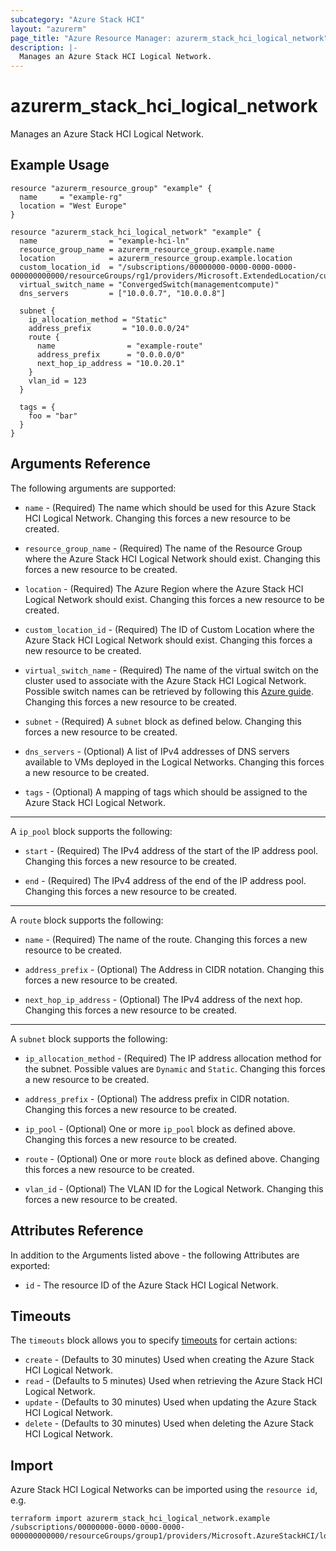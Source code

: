 ```yaml
---
subcategory: "Azure Stack HCI"
layout: "azurerm"
page_title: "Azure Resource Manager: azurerm_stack_hci_logical_network"
description: |-
  Manages an Azure Stack HCI Logical Network.
---
```


# azurerm_stack_hci_logical_network

Manages an Azure Stack HCI Logical Network.

## Example Usage

```hcl
resource "azurerm_resource_group" "example" {
  name     = "example-rg"
  location = "West Europe"
}

resource "azurerm_stack_hci_logical_network" "example" {
  name                = "example-hci-ln"
  resource_group_name = azurerm_resource_group.example.name
  location            = azurerm_resource_group.example.location
  custom_location_id  = "/subscriptions/00000000-0000-0000-0000-000000000000/resourceGroups/rg1/providers/Microsoft.ExtendedLocation/customLocations/cl1"
  virtual_switch_name = "ConvergedSwitch(managementcompute)"
  dns_servers         = ["10.0.0.7", "10.0.0.8"]

  subnet {
    ip_allocation_method = "Static"
    address_prefix       = "10.0.0.0/24"
    route {
      name                = "example-route"
      address_prefix      = "0.0.0.0/0"
      next_hop_ip_address = "10.0.20.1"
    }
    vlan_id = 123
  }

  tags = {
    foo = "bar"
  }
}
```

## Arguments Reference

The following arguments are supported:

* `name` - (Required) The name which should be used for this Azure Stack HCI Logical Network. Changing this forces a new resource to be created.

* `resource_group_name` - (Required) The name of the Resource Group where the Azure Stack HCI Logical Network should exist. Changing this forces a new resource to be created.

* `location` - (Required) The Azure Region where the Azure Stack HCI Logical Network should exist. Changing this forces a new resource to be created.

* `custom_location_id` - (Required) The ID of Custom Location where the Azure Stack HCI Logical Network should exist. Changing this forces a new resource to be created.

* `virtual_switch_name` - (Required) The name of the virtual switch on the cluster used to associate with the Azure Stack HCI Logical Network. Possible switch names can be retrieved by following this [Azure guide](https://learn.microsoft.com/azure-stack/hci/manage/create-logical-networks?tabs=azurecli#prerequisites). Changing this forces a new resource to be created.

* `subnet` - (Required) A `subnet` block as defined below. Changing this forces a new resource to be created.

* `dns_servers` - (Optional) A list of IPv4 addresses of DNS servers available to VMs deployed in the Logical Networks. Changing this forces a new resource to be created.

* `tags` - (Optional) A mapping of tags which should be assigned to the Azure Stack HCI Logical Network.

---

A `ip_pool` block supports the following:

* `start` - (Required) The IPv4 address of the start of the IP address pool. Changing this forces a new resource to be created.

* `end` - (Required) The IPv4 address of the end of the IP address pool. Changing this forces a new resource to be created.

---

A `route` block supports the following:

* `name` - (Required) The name of the route. Changing this forces a new resource to be created.

* `address_prefix` - (Optional) The Address in CIDR notation. Changing this forces a new resource to be created.

* `next_hop_ip_address` - (Optional) The IPv4 address of the next hop. Changing this forces a new resource to be created.

---

A `subnet` block supports the following:

* `ip_allocation_method` - (Required) The IP address allocation method for the subnet. Possible values are `Dynamic` and `Static`. Changing this forces a new resource to be created.

* `address_prefix` - (Optional) The address prefix in CIDR notation. Changing this forces a new resource to be created.

* `ip_pool` - (Optional) One or more `ip_pool` block as defined above. Changing this forces a new resource to be created.

* `route` - (Optional) One or more `route` block as defined above. Changing this forces a new resource to be created.

* `vlan_id` - (Optional) The VLAN ID for the Logical Network. Changing this forces a new resource to be created.

## Attributes Reference

In addition to the Arguments listed above - the following Attributes are exported:

* `id` - The resource ID of the Azure Stack HCI Logical Network.

## Timeouts

The `timeouts` block allows you to specify [timeouts](https://www.terraform.io/language/resources/syntax#operation-timeouts) for certain actions:

* `create` - (Defaults to 30 minutes) Used when creating the Azure Stack HCI Logical Network.
* `read` - (Defaults to 5 minutes) Used when retrieving the Azure Stack HCI Logical Network.
* `update` - (Defaults to 30 minutes) Used when updating the Azure Stack HCI Logical Network.
* `delete` - (Defaults to 30 minutes) Used when deleting the Azure Stack HCI Logical Network.

## Import

Azure Stack HCI Logical Networks can be imported using the `resource id`, e.g.

```shell
terraform import azurerm_stack_hci_logical_network.example /subscriptions/00000000-0000-0000-0000-000000000000/resourceGroups/group1/providers/Microsoft.AzureStackHCI/logicalNetworks/ln1
```
